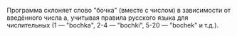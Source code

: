 Программа склоняет слово "бочка" (вместе с числом) в зависимости от введённого числа a, учитывая правила русского языка для числительных (1 — "bochka", 2-4 — "bochki", 5-20 — "bochek" и т.д.).